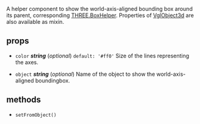 A helper component to show the world-axis-aligned bounding box around its parent, corresponding [THREE.BoxHelper](https://threejs.org/docs/index.html#api/helpers/BoxHelper). Properties of [VglObject3d](vgl-object3d) are also available as mixin. 



## props 
- `color` ***string*** (*optional*) `default: '#ff0'` 
Size of the lines representing the axes. 

- `object` ***string*** (*optional*) 
Name of the object to show the world-axis-aligned boundingbox. 


## methods 
- `setFromObject()` 


